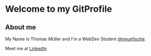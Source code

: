 # Welcome to my GitProfile
## About me
My Name is Thomas Müller and I'm a WebDev Student [@neuefische](https://www.neuefische.de/).



Meet me at [LinkedIn](https://www.linkedin.com/in/thomas-m%C3%BCller-6655b6220/)






<!--
**thomasmueller87/thomasmueller87** is a ✨ _special_ ✨ repository because its `README.md` (this file) appears on your GitHub profile.

Here are some ideas to get you started:

- 🔭 I’m currently working on ...
- 🌱 I’m currently learning ...
- 👯 I’m looking to collaborate on ...
- 🤔 I’m looking for help with ...
- 💬 Ask me about ...
- 📫 How to reach me: ...
- 😄 Pronouns: ...
- ⚡ Fun fact: ...
-->
